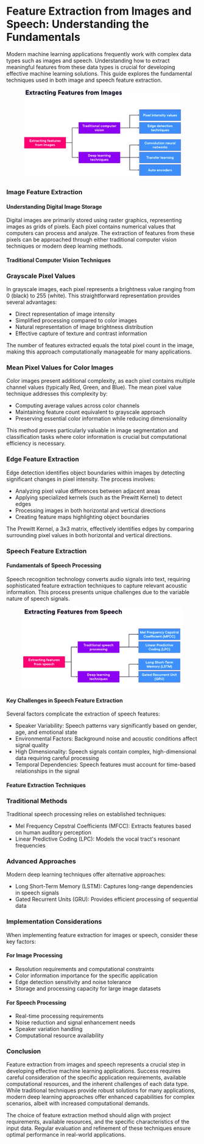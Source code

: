 # Feature Extraction from Images and Speech: Understanding the Fundamentals

Modern machine learning applications frequently work with complex data types such as images and speech. Understanding how to extract meaningful features from these data types is crucial for developing effective machine learning solutions. This guide explores the fundamental techniques used in both image and speech feature extraction.

<figure><img src="../../../../../.gitbook/assets/image (46).png" alt=""><figcaption></figcaption></figure>

### Image Feature Extraction

#### Understanding Digital Image Storage

Digital images are primarily stored using raster graphics, representing images as grids of pixels. Each pixel contains numerical values that computers can process and analyze. The extraction of features from these pixels can be approached through either traditional computer vision techniques or modern deep learning methods.

#### Traditional Computer Vision Techniques

### Grayscale Pixel Values

In grayscale images, each pixel represents a brightness value ranging from 0 (black) to 255 (white). This straightforward representation provides several advantages:

* Direct representation of image intensity
* Simplified processing compared to color images
* Natural representation of image brightness distribution
* Effective capture of texture and contrast information

The number of features extracted equals the total pixel count in the image, making this approach computationally manageable for many applications.

### Mean Pixel Values for Color Images

Color images present additional complexity, as each pixel contains multiple channel values (typically Red, Green, and Blue). The mean pixel value technique addresses this complexity by:

* Computing average values across color channels
* Maintaining feature count equivalent to grayscale approach
* Preserving essential color information while reducing dimensionality

This method proves particularly valuable in image segmentation and classification tasks where color information is crucial but computational efficiency is necessary.

### Edge Feature Extraction

Edge detection identifies object boundaries within images by detecting significant changes in pixel intensity. The process involves:

* Analyzing pixel value differences between adjacent areas
* Applying specialized kernels (such as the Prewitt Kernel) to detect edges
* Processing images in both horizontal and vertical directions
* Creating feature maps highlighting object boundaries

The Prewitt Kernel, a 3x3 matrix, effectively identifies edges by comparing surrounding pixel values in both horizontal and vertical directions.

### Speech Feature Extraction

#### Fundamentals of Speech Processing

Speech recognition technology converts audio signals into text, requiring sophisticated feature extraction techniques to capture relevant acoustic information. This process presents unique challenges due to the variable nature of speech signals.

<figure><img src="../../../../../.gitbook/assets/image (47).png" alt=""><figcaption></figcaption></figure>

#### Key Challenges in Speech Feature Extraction

Several factors complicate the extraction of speech features:

* Speaker Variability: Speech patterns vary significantly based on gender, age, and emotional state
* Environmental Factors: Background noise and acoustic conditions affect signal quality
* High Dimensionality: Speech signals contain complex, high-dimensional data requiring careful processing
* Temporal Dependencies: Speech features must account for time-based relationships in the signal

#### Feature Extraction Techniques

### Traditional Methods

Traditional speech processing relies on established techniques:

* Mel Frequency Cepstral Coefficients (MFCC): Extracts features based on human auditory perception
* Linear Predictive Coding (LPC): Models the vocal tract's resonant frequencies

### Advanced Approaches

Modern deep learning techniques offer alternative approaches:

* Long Short-Term Memory (LSTM): Captures long-range dependencies in speech signals
* Gated Recurrent Units (GRU): Provides efficient processing of sequential data

### Implementation Considerations

When implementing feature extraction for images or speech, consider these key factors:

#### For Image Processing

* Resolution requirements and computational constraints
* Color information importance for the specific application
* Edge detection sensitivity and noise tolerance
* Storage and processing capacity for large image datasets

#### For Speech Processing

* Real-time processing requirements
* Noise reduction and signal enhancement needs
* Speaker variation handling
* Computational resource availability

### Conclusion

Feature extraction from images and speech represents a crucial step in developing effective machine learning applications. Success requires careful consideration of the specific application requirements, available computational resources, and the inherent challenges of each data type. While traditional techniques provide robust solutions for many applications, modern deep learning approaches offer enhanced capabilities for complex scenarios, albeit with increased computational demands.

The choice of feature extraction method should align with project requirements, available resources, and the specific characteristics of the input data. Regular evaluation and refinement of these techniques ensure optimal performance in real-world applications.
